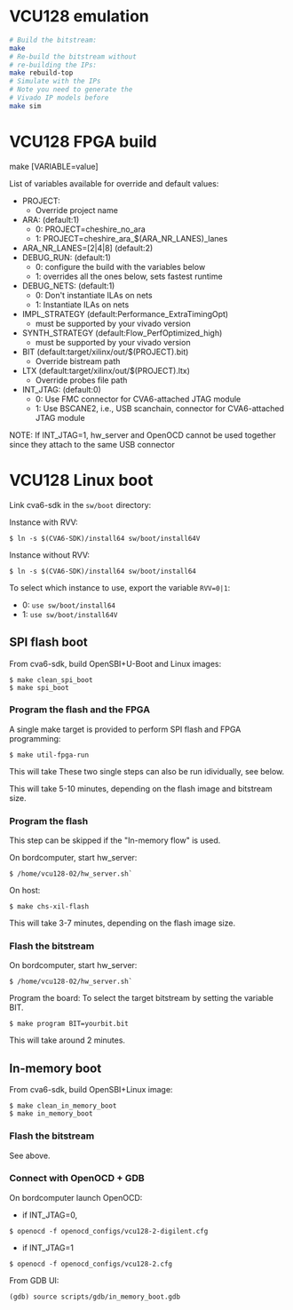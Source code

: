 # VCU128 emulation

```bash
# Build the bitstream:
make
# Re-build the bitstream without
# re-building the IPs:
make rebuild-top
# Simulate with the IPs
# Note you need to generate the
# Vivado IP models before
make sim
```

# VCU128 FPGA build
make [VARIABLE=value]

List of variables available for override and default values:
- PROJECT:
    - Override project name
- ARA: (default:1)
    - 0: PROJECT=cheshire_no_ara
    - 1: PROJECT=cheshire_ara_$(ARA_NR_LANES)_lanes 
- ARA_NR_LANES=[2|4|8] (default:2)
- DEBUG_RUN: (default:1)
    - 0: configure the build with the variables below
    - 1: overrides all the ones below, sets fastest runtime 
- DEBUG_NETS: (default:1) 
    - 0: Don't instantiate ILAs on nets
    - 1: Instantiate ILAs on nets
- IMPL_STRATEGY (default:Performance_ExtraTimingOpt)
    - must be supported by your vivado version
- SYNTH_STRATEGY (default:Flow_PerfOptimized_high)
    - must be supported by your vivado version
- BIT (default:target/xilinx/out/$(PROJECT).bit)
    - Override bistream path
- LTX (default:target/xilinx/out/$(PROJECT).ltx)
    - Override probes file path
- INT_JTAG: (default:0)
    - 0: Use FMC connector for CVA6-attached JTAG module
    - 1: Use BSCANE2, i.e., USB scanchain, connector for CVA6-attached JTAG module

NOTE: If INT_JTAG=1, hw_server and OpenOCD cannot be used together since they attach to the same USB connector


# VCU128 Linux boot
Link cva6-sdk in the `sw/boot` directory:

Instance with RVV:
````console
$ ln -s $(CVA6-SDK)/install64 sw/boot/install64V
````

Instance without RVV:
````console
$ ln -s $(CVA6-SDK)/install64 sw/boot/install64
````

To select which instance to use, export the variable `RVV=0|1`:
- 0: `use sw/boot/install64`
- 1: `use sw/boot/install64V`


## SPI flash boot
From cva6-sdk, build OpenSBI+U-Boot and Linux images:
````console
$ make clean_spi_boot
$ make spi_boot
````
### Program the flash and the FPGA
A single make target is provided to perform SPI flash and FPGA programming:
````console
$ make util-fpga-run
````
This will take 
These two single steps can also be run idividually, see below.

This will take 5-10 minutes, depending on the flash image and bitstream size.

### Program the flash 
This step can be skipped if the "In-memory flow" is used.

On bordcomputer, start hw_server:
````console
$ /home/vcu128-02/hw_server.sh`
````

On host: 
````console
$ make chs-xil-flash
````
This will take 3-7 minutes, depending on the flash image size.

### Flash the bitstream
On bordcomputer, start hw_server:
````console
$ /home/vcu128-02/hw_server.sh`
````
Program the board:
To select the target bitstream by setting the variable BIT.

````console
$ make program BIT=yourbit.bit
````
This will take around 2 minutes.

## In-memory boot
From cva6-sdk, build OpenSBI+Linux image:
````console
$ make clean_in_memory_boot
$ make in_memory_boot
````

### Flash the bitstream
See above.

### Connect with OpenOCD + GDB
On bordcomputer launch OpenOCD:

- if INT_JTAG=0, 
````console
$ openocd -f openocd_configs/vcu128-2-digilent.cfg
````
- if INT_JTAG=1
````console
$ openocd -f openocd_configs/vcu128-2.cfg
````

From GDB UI:
````console
(gdb) source scripts/gdb/in_memory_boot.gdb
````



